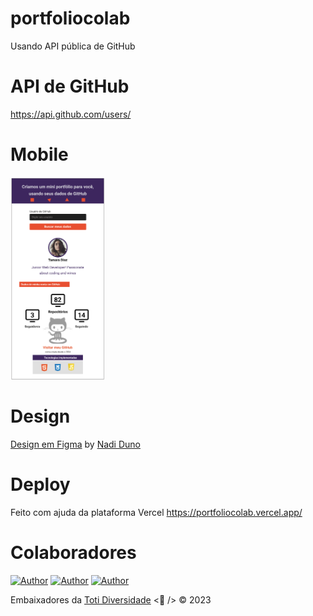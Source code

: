 # portfoliocolab

Usando API pública de GitHub


# API de GitHub

https://api.github.com/users/<nomeUsuario>


# Mobile
<div>
  <img 
    alt="Timer Pomodoro"
    src="https://github.com/nadiduno/portfoliocolab/blob/main/.github/ImgApp.png" 
    width="30%"
  >
  <br />
</div>


# Design

[Design em Figma](https://www.figma.com/file/jDcuHzp08C27QmdEVpLDuF/PortfolioColab?type=design&node-id=0-1&mode=design&t=TR50a0guEUFc7paM-0) by [Nadi Duno](https://www.linkedin.com/in/nadiduno/) 


# Deploy
Feito com ajuda da plataforma Vercel
https://portfoliocolab.vercel.app/


# Colaboradores

[![Author](https://img.shields.io/badge/Dev-Maoly%20Lara-blueviolet%20)](https://www.linkedin.com/in/maolylara/)
[![Author](https://img.shields.io/badge/Dev-Nadi%20Duno-blueviolet%20)](https://www.linkedin.com/in/nadiduno/)
[![Author](https://img.shields.io/badge/Dev-Victor%20Martínez-blueviolet%20)](https://www.linkedin.com/in/)


Embaixadores da [Toti Diversidade](https://totidiversidade.com.br/) <💜 /> © 2023